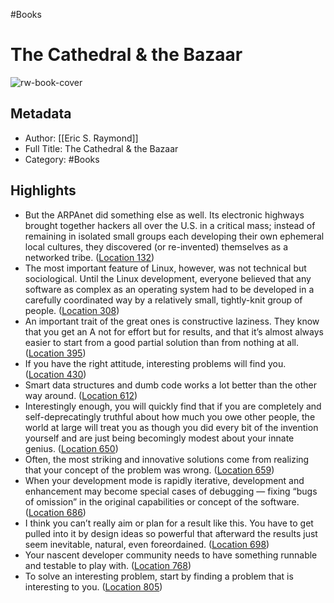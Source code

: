 #Books 


# The Cathedral & the Bazaar
![rw-book-cover](https://images-na.ssl-images-amazon.com/images/I/51rW7lsLAVL._SL200_.jpg)

## Metadata
- Author: [[Eric S. Raymond]]
- Full Title: The Cathedral & the Bazaar
- Category: #Books

## Highlights
- But the ARPAnet did something else as well. Its electronic highways brought together hackers all over the U.S. in a critical mass; instead of remaining in isolated small groups each developing their own ephemeral local cultures, they discovered (or re-invented) themselves as a networked tribe. ([Location 132](https://readwise.io/to_kindle?action=open&asin=B0026OR3LM&location=132))
- The most important feature of Linux, however, was not technical but sociological. Until the Linux development, everyone believed that any software as complex as an operating system had to be developed in a carefully coordinated way by a relatively small, tightly-knit group of people. ([Location 308](https://readwise.io/to_kindle?action=open&asin=B0026OR3LM&location=308))
- An important trait of the great ones is constructive laziness. They know that you get an A not for effort but for results, and that it’s almost always easier to start from a good partial solution than from nothing at all. ([Location 395](https://readwise.io/to_kindle?action=open&asin=B0026OR3LM&location=395))
- If you have the right attitude, interesting problems will find you. ([Location 430](https://readwise.io/to_kindle?action=open&asin=B0026OR3LM&location=430))
- Smart data structures and dumb code works a lot better than the other way around. ([Location 612](https://readwise.io/to_kindle?action=open&asin=B0026OR3LM&location=612))
- Interestingly enough, you will quickly find that if you are completely and self-deprecatingly truthful about how much you owe other people, the world at large will treat you as though you did every bit of the invention yourself and are just being becomingly modest about your innate genius. ([Location 650](https://readwise.io/to_kindle?action=open&asin=B0026OR3LM&location=650))
- Often, the most striking and innovative solutions come from realizing that your concept of the problem was wrong. ([Location 659](https://readwise.io/to_kindle?action=open&asin=B0026OR3LM&location=659))
- When your development mode is rapidly iterative, development and enhancement may become special cases of debugging — fixing “bugs of omission” in the original capabilities or concept of the software. ([Location 686](https://readwise.io/to_kindle?action=open&asin=B0026OR3LM&location=686))
- I think you can’t really aim or plan for a result like this. You have to get pulled into it by design ideas so powerful that afterward the results just seem inevitable, natural, even foreordained. ([Location 698](https://readwise.io/to_kindle?action=open&asin=B0026OR3LM&location=698))
- Your nascent developer community needs to have something runnable and testable to play with. ([Location 768](https://readwise.io/to_kindle?action=open&asin=B0026OR3LM&location=768))
- To solve an interesting problem, start by finding a problem that is interesting to you. ([Location 805](https://readwise.io/to_kindle?action=open&asin=B0026OR3LM&location=805))
